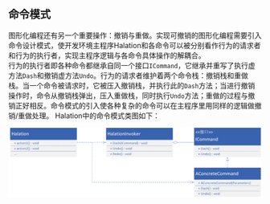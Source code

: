 ﻿## 命令模式
图形化编程还有另一个重要操作：撤销与重做。实现可撤销的图形化编程需要引入命令设计模式，使开发环境主程序Halation和各命令可以被分别看作行为的请求者和行为的执行者，实现主程序逻辑与各命令具体操作的解耦合。<br/>
行为的执行者即各种命令都继承自同一个接口`ICommand`，它继承并重写了执行虚方法`Dash`和撤销虚方法`Undo`。行为的请求者维护着两个命令栈：撤销栈和重做栈。当一个命令被请求时，它被压入撤销栈，并执行此的`Dash`方法；当进行撤销操作时，命令从撤销栈弹出，压入重做栈，同时执行`Undo`方法；重做的过程与撤销正好相反。命令模式的引入使各种复杂的命令可以在主程序里用同样的逻辑做撤销/重做处理。 Halation中的命令模式类图如下：
 
![CommandMode](./CommandMode.png)


